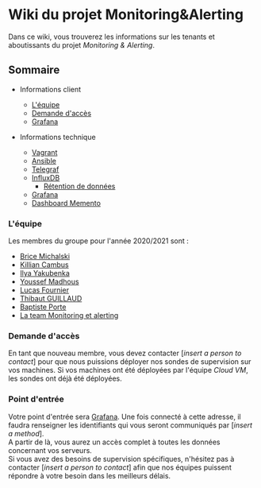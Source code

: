 # Wiki du projet Monitoring&Alerting

Dans ce wiki, vous trouverez les informations sur les tenants et aboutissants du projet _Monitoring & Alerting_.  
## Sommaire 
- Informations client 
  - [L'équipe](#léquipe)
  - [Demande d'accès](#demande-daccès)
  - [Grafana](#point-dentrée)

- Informations technique
    - [Vagrant](https://github.com/Ynov-Monitoring/deployment/wiki/Vagrant)
    - [Ansible](https://github.com/Ynov-Monitoring/deployment/wiki/Ansible)
    - [Telegraf](https://github.com/Ynov-Monitoring/deployment/wiki/Telegraf)
    - [InfluxDB](https://github.com/Ynov-Monitoring/deployment/wiki/InfluxDB)
      - [Rétention de données](https://github.com/Ynov-Monitoring/deployment/wiki/Retention-de-donn%C3%A9es)
    - [Grafana](https://github.com/Ynov-Monitoring/deployment/wiki/Grafana)
    - [Dashboard Memento](https://github.com/Ynov-Monitoring/deployment/wiki/Ajout-de-dashboard)

### L'équipe 

Les membres du groupe pour l'année 2020/2021 sont :
- [Brice Michalski](mailto:brice.michalsky@ynov.com)
- [Killian Cambus](mailto:killian.cambus@ynov.com)
- [Ilya Yakubenka](mailto:ilya.yakubenka@ynov.com)
- [Youssef Madhous](mailto:youssef.madhous@ynov.com)
- [Lucas Fournier](mailto:lucas.fournier@ynov.com)
- [Thibaut GUILLAUD](mailto:thibaut.guillaud@ynov.com)
- [Baptiste Porte](mailto:baptiste.porte@ynov.com)
- [La team Monitoring et alerting](mailto:brice.michalsky@ynov.com,killian.cambus@ynov.com,ilya.yakubenka@ynov.com,youssef.madhous@ynov.com,lucas.fournier@ynov.com,thibaut.guillaud@ynov.com,baptiste.porte@ynov.com)

### Demande d'accès

En tant que nouveau membre, vous devez contacter [_insert a person to contact_] pour que nous puissions déployer nos sondes de supervision sur vos machines. Si vos machines ont été déployées par l'équipe _Cloud VM_, les sondes ont déjà été déployées.

### Point d'entrée

Votre point d'entrée sera [Grafana](https://127.0.0.1). Une fois connecté à cette adresse, il faudra renseigner les identifiants qui vous seront communiqués par [_insert a method_].  
A partir de là, vous aurez un accès complet à toutes les données concernant vos serveurs.  
Si vous avez des besoins de supervision spécifiques, n'hésitez pas à contacter [_insert a person to contact_] afin que nos équipes puissent répondre à votre besoin dans les meilleurs délais.  